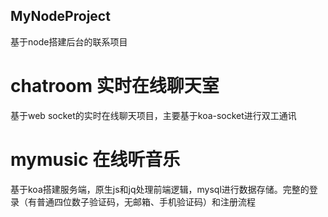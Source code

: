 ## MyNodeProject
基于node搭建后台的联系项目

# chatroom 实时在线聊天室
  基于web socket的实时在线聊天项目，主要基于koa-socket进行双工通讯

# mymusic 在线听音乐
  基于koa搭建服务端，原生js和jq处理前端逻辑，mysql进行数据存储。完整的登录（有普通四位数子验证码，无邮箱、手机验证码）和注册流程
